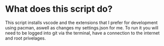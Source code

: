 # What does this script do? 
This script installs vscode and the extensions that I prefer for development using pacman, aswell as changes my settings.json for me. To run it you will need to be logged into git via the terminal, have a connection to the internet and root privelages.
